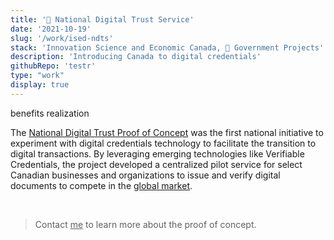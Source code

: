 ```yaml
---
title: '🍁 National Digital Trust Service'
date: '2021-10-19'
slug: '/work/ised-ndts'
stack: 'Innovation Science and Economic Canada, 🍁 Government Projects'
description: 'Introducing Canada to digital credentials'
githubRepo: 'testr'
type: "work"  
display: true
---
```

benefits realization

The [National Digital Trust Proof of Concept](https://www.itworldcanada.com/article/atb-ventures-to-help-canadian-government-with-its-digital-id-efforts/473393#:~:text=Innovation%2C%20Science%20and%20Economic%20Development,issue%20and%20verify%20digital%20credentials) was the first national initiative to experiment with digital credentials technology to facilitate the transition to digital transactions. By leveraging emerging technologies like Verifiable Credentials, the project developed a centralized pilot service for select Canadian businesses and organizations to issue and verify digital documents to compete in the [global market](https://ised-isde.canada.ca/site/acts-regulations/en/forward-regulatory-plan/targeted-regulatory-review).

<br/>

> Contact <a href="mailto:jude@judepark.com" style="color: var(--font-color-muted)">me</a> to learn more about the proof of concept.